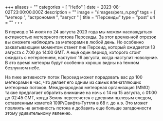 +++
aliases = ""
categories = [ "Небо" ]
date = 2023-08-02T23:00:00.000Z
description = ""
image = "/images/pers_n.png"
tags = [ "метеор ", "астрономия ", "август " ]
title = "Персеиды"
type = "post"
url = ""
+++

В период с 14 июля по 24 августа 2023 года мы можем наслаждаться активностью метеорного потока Персеиды. За этот временной отрезок вы сможете наблюдать за метеорами в любой день. Но особенно захватывающим моментом станет пик Персеид, который ожидается 13 августа с 7:00 до 14:00 GMT. А ещё один период, которого стоит ожидать с нетерпением, наступит 16 августа, когда наступит новолуние. В это время метеоры будут особенно хорошо видны на темном безлунном небе.

На пике активности поток Персеид может порадовать вас до 100 метеорами в час, что делает его одним из самых впечатляющих метеорных потоков. Международная метеорная организация (ММО) также предлагает обратить внимание на ночь с 14 на 15 августа, с 01:00 до 02:45 GMT, когда Земля пересечется с древним пылевым следом, оставленным кометой 109P/Свифта-Туттля в 68 г. до н.э. Это может повлиять на активность потока и добавить еще больше загадочности этому удивительному явлению.
